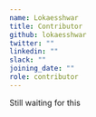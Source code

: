```yaml
---
name: Lokaesshwar
title: Contributor
github: lokaesshwar
twitter: ""
linkedin: ""
slack: ""
joining_date: ""
role: contributor
---
```


Still waiting for this
